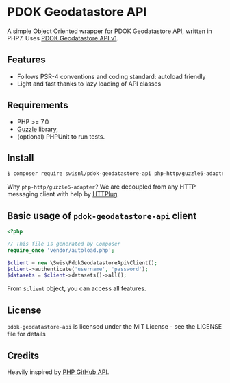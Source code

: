 # PDOK Geodatastore API

A simple Object Oriented wrapper for PDOK Geodatastore API, written in PHP7. Uses [PDOK Geodatastore API v1](https://geodatastore.pdok.nl/api/v1/docs).

## Features

* Follows PSR-4 conventions and coding standard: autoload friendly
* Light and fast thanks to lazy loading of API classes

## Requirements

* PHP >= 7.0
* [Guzzle](https://github.com/guzzle/guzzle) library,
* (optional) PHPUnit to run tests.

## Install

```bash
$ composer require swisnl/pdok-geodatastore-api php-http/guzzle6-adapter
```

Why `php-http/guzzle6-adapter`? We are decoupled from any HTTP messaging client with help by [HTTPlug](http://httplug.io/).

## Basic usage of `pdok-geodatastore-api` client

```php
<?php

// This file is generated by Composer
require_once 'vendor/autoload.php';

$client = new \Swis\PdokGeodatastoreApi\Client();
$client->authenticate('username', 'password');
$datasets = $client->datasets()->all();
```

From `$client` object, you can access all features.

## License

`pdok-geodatastore-api` is licensed under the MIT License - see the LICENSE file for details

## Credits

Heavily inspired by [PHP GitHub API](https://github.com/KnpLabs/php-github-api).
